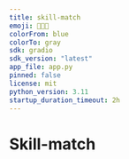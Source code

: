 ```yaml
---
title: skill-match
emoji: 👨🏼‍💻
colorFrom: blue
colorTo: gray
sdk: gradio
sdk_version: "latest"
app_file: app.py
pinned: false
license: mit
python_version: 3.11
startup_duration_timeout: 2h
---
```


# Skill-match

